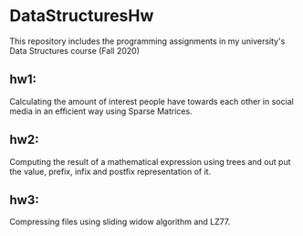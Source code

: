 # DataStructuresHw
This repository includes the programming assignments in my university's Data Structures course (Fall 2020)
## hw1:
Calculating the amount of interest people have towards each other in social media in an efficient way using Sparse Matrices.
## hw2:
Computing the result of a mathematical expression using trees and out put the value, prefix, infix and postfix representation of it.
## hw3:
Compressing files using sliding widow algorithm and LZ77.



